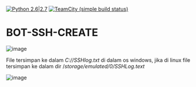 [![Python 2.6|2.7](https://img.shields.io/badge/python-2.6|2.7-yellow.svg)](https://www.python.org/)
[![TeamCity (simple build status)](https://img.shields.io/badge/Tutorial-Youtube-red.svg)](https://www.youtube.com/watch?v=djXVJvhPc7Q)
# BOT-SSH-CREATE

![image](https://user-images.githubusercontent.com/41333888/45372355-f756d980-b616-11e8-8c3b-70354e751dd9.png)

File tersimpan ke dalam _C://SSHlog.txt_ di dalam os windows, jika di linux file tersimpan ke dalam dir /_storage/emulated/0/SSHLog.text_

![image](https://user-images.githubusercontent.com/41333888/45372554-83690100-b617-11e8-9045-edd8022aebf5.png)
